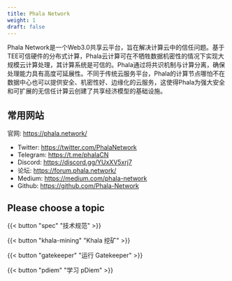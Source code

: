 ```yaml
---
title: Phala Network
weight: 1
draft: false
---
```


Phala Network是一个Web3.0共享云平台，旨在解决计算云中的信任问题。基于TEE可信硬件的分布式计算，Phala云计算可在不牺牲数据机密性的情况下实现大规模云计算处理，其计算系统是可信的。Phala通过将共识机制与计算分离，确保处理能力具有高度可延展性。不同于传统云服务平台，Phala的计算节点哪怕不在数据中心也可以提供安全、机密性好、边缘化的云服务，这使得Phala为强大安全和可扩展的无信任计算云创建了共享经济模型的基础设施。

## 常用网站

官网: https://phala.network/

- Twitter: <https://twitter.com/PhalaNetwork>
- Telegram: <https://t.me/phalaCN>
- Discord: <https://discord.gg/YUxXV5xrj7>
- 论坛: <https://forum.phala.network/>
- Medium: <https://medium.com/phala-network>
- Github: <https://github.com/Phala-Network>

## Please choose a topic

<!-- {{< button "developer" "Build on Phala" >}} -->

{{< button "spec" "技术规范" >}}

{{< button "khala-mining" "Khala 挖矿" >}}

{{< button "gatekeeper" "运行 Gatekeeper" >}}

{{< button "pdiem" "学习 pDiem" >}}